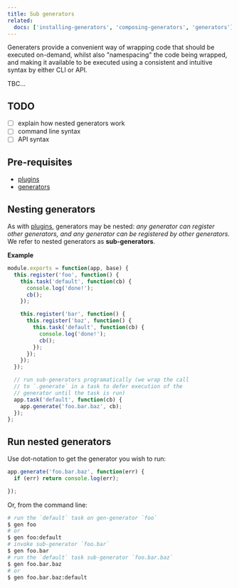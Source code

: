 ```yaml
---
title: Sub generators
related: 
  docs: ['installing-generators', 'composing-generators', 'generators']
---
```


Generaters provide a convenient way of wrapping code that should be executed on-demand, whilst also "namespacing" the code being wrapped, and making it available to be executed using a consistent and intuitive syntax by either CLI or API.


TBC...


## TODO

- [ ] explain how nested generators work
- [ ] command line syntax
- [ ] API syntax

## Pre-requisites

- [plugins](api/plugins.md)
- [generators](generators.md)

## Nesting generators

As with [plugins](api/plugins.md), generators may be nested: _any generator can register other generators, and any generator can be registered by other generators._ We refer to nested generators as **sub-generators**.

**Example**

```js
module.exports = function(app, base) {
  this.register('foo', function() {
    this.task('default', function(cb) {
      console.log('done!');
      cb();
    });

    this.register('bar', function() {
      this.register('baz', function() {
        this.task('default', function(cb) {
          console.log('done!');
          cb();
        });
      });
    });
  });

  // run sub-generators programatically (we wrap the call 
  // to `.generate` in a task to defer execution of the 
  // generator until the task is run)
  app.task('default', function(cb) {
    app.generate('foo.bar.baz', cb);
  });
};
```

## Run nested generators

Use dot-notation to get the generator you wish to run:

```js
app.generate('foo.bar.baz', function(err) {
  if (err) return console.log(err);

});
```

Or, from the command line:

```sh
# run the `default` task on gen-generator `foo`
$ gen foo
# or
$ gen foo:default
# invoke sub-generator `foo.bar`
$ gen foo.bar
# run the `default` task sub-generator `foo.bar.baz`
$ gen foo.bar.baz
# or 
$ gen foo.bar.baz:default
```
